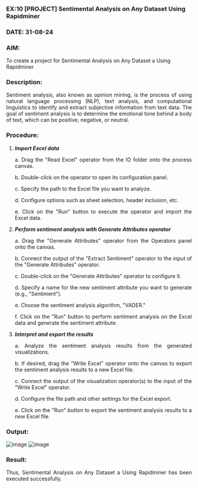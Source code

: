 ### EX:10 [PROJECT] Sentimental Analysis on Any Dataset Using Rapidminer
### DATE: 31-08-24 
### AIM: 
To create a project for Sentimental Analysis on Any Dataset a Using Rapidminer
### Description: 
<div align = "justify">
Sentiment analysis, also known as opinion mining, is the process of using natural language processing (NLP), text analysis, and computational linguistics to identify and extract subjective information from text data. The goal of sentiment analysis is to determine the emotional tone behind a body of text, which can be positive, negative, or neutral.
    
### Procedure:
1) ***Import Excel data***
    <p>a. Drag the "Read Excel" operator from the IO folder onto the process canvas.
    <p>b. Double-click on the operator to open its configuration panel.
    <p>c. Specify the path to the Excel file you want to analyze.
    <p>d. Configure options such as sheet selection, header inclusion, etc.
    <p>e. Click on the "Run" button to execute the operator and import the Excel data.
2) ***Perform sentiment analysis with Generate Attributes operator***
    <p>a. Drag the "Generate Attributes" operator from the Operators panel onto the canvas.
    <p>b. Connect the output of the "Extract Sentiment" operator to the input of the "Generate Attributes" operator.
    <p>c. Double-click on the "Generate Attributes" operator to configure it.
    <p>d. Specify a name for the new sentiment attribute you want to generate (e.g., "Sentiment").
    <p>e. Choose the sentiment analysis algorithm, "VADER."
    <p>f. Click on the "Run" button to perform sentiment analysis on the Excel data and generate the sentiment attribute.
3) ***Interpret and export the results***
    <p>a. Analyze the sentiment analysis results from the generated visualizations.
    <p>b. If desired, drag the "Write Excel" operator onto the canvas to export the sentiment analysis results to a new Excel file.
    <p>c. Connect the output of the visualization operator(s) to the input of the "Write Excel" operator.
    <p>d. Configure the file path and other settings for the Excel export.
    <p>e. Click on the "Run" button to export the sentiment analysis results to a new Excel file.

### Output:
![image](https://github.com/user-attachments/assets/0c15a489-b524-42ee-afbd-b687a7f8309b)
![image](https://github.com/user-attachments/assets/4e4f315a-947a-4081-a77e-8a06869b8b4d)

### Result:
Thus, Sentimental Analysis on Any Dataset a Using Rapidminer has been executed successfully.
